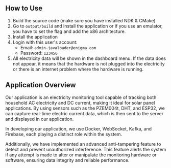 <h2>How to Use</h2>

<ol>
  <li>Build the source code (make sure you have installed NDK &amp; CMake)</li>
  <li>Go to <code>output/build</code> and install the application or if you use an emulator, you have to set the flag and add the x86 architecture.</li>
  <li>Install the application</li>
  <li>Login with this user's account:
    <ul>
      <li>Email: <code>admin-javaloader@enigma.com</code></li>
      <li>Password: <code>123456</code></li>
    </ul>
  </li>
  <li>All electricity data will be shown in the dashboard menu. If the data does not appear, it means that the hardware is not plugged into the electricity or there is an internet problem where the hardware is running.</li>
</ol>

<h2>Application Overview</h2>

<p>Our application is an electricity monitoring tool capable of tracking both household AC electricity and DC current, making it ideal for solar panel applications. By using sensors such as the PZEM004t, DHT, and ESP32, we can capture real-time electric current data, which is then sent to the server and displayed in our application.</p>

<p>In developing our application, we use Docker, WebSocket, Kafka, and Firebase, each playing a distinct role within the system.</p>

<p>Additionally, we have implemented an advanced anti-tampering feature to detect and prevent unauthorized interference. This feature alerts the system if any attempt is made to alter or manipulate the monitoring hardware or software, ensuring data integrity and reliable performance.</p>
